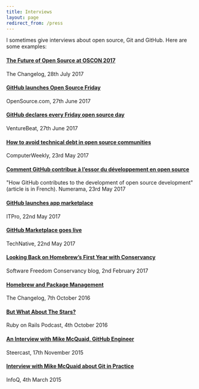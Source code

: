 ```yaml
---
title: Interviews
layout: page
redirect_from: /press
---
```

I sometimes give interviews about open source, Git and GitHub. Here are some examples:

#### [The Future of Open Source at OSCON 2017](https://changelog.com/podcast/259)
The Changelog, 28th July 2017

#### [GitHub launches Open Source Friday ](https://venturebeat.com/2017/06/27/github-says-fridays-are-for-open-source-work/)
OpenSource.com, 27th June 2017

#### [GitHub declares every Friday open source day](https://venturebeat.com/2017/06/27/github-says-fridays-are-for-open-source-work/)
VentureBeat, 27th June 2017

#### [How to avoid technical debt in open source communities](http://www.computerweekly.com/news/450419369/How-to-avoid-technical-debt-in-open-source-communities)
ComputerWeekly, 23rd May 2017

#### [Comment GitHub contribue à l’essor du développement en open source](http://www.numerama.com/tech/260469-comment-github-contribue-a-lessor-du-developpement-en-open-source.html)
"How GitHub contributes to the development of open source development" (article is in French). Numerama,  23rd May 2017

#### [GitHub launches app marketplace](http://www.itpro.co.uk/desktop-software/28699/github-launches-app-marketplace)
ITPro, 22nd May 2017

#### [GitHub Marketplace goes live](https://www.technative.io/github-marketplace-goes-live/)
TechNative, 22nd May 2017

#### [Looking Back on Homebrew’s First Year with Conservancy](https://sfconservancy.org/blog/2017/feb/02/homebrew-year-in-review/)
Software Freedom Conservancy blog, 2nd February 2017

#### [Homebrew and Package Management](https://changelog.com/podcast/223)
The Changelog, 7th October 2016

#### [But What About The Stars?](http://5by5.tv/rubyonrails/221)
Ruby on Rails Podcast, 4th October 2016

#### [An Interview with Mike McQuaid, GitHub Engineer](https://www.acast.com/steercast/44-an-interview-with-mike-mcquaid-github-engineer)
Steercast, 17th November 2015

#### [Interview with Mike McQuaid about Git in Practice](https://www.infoq.com/articles/interview-Mike-McQuaid-git-practice)
InfoQ, 4th March 2015
